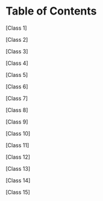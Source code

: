 # Table of Contents

[Class 1]

[Class 2]

[Class 3]

[Class 4]

[Class 5]

[Class 6]

[Class 7]

[Class 8]

[Class 9]

[Class 10]

[Class 11]

[Class 12]

[Class 13]

[Class 14]

[Class 15]

